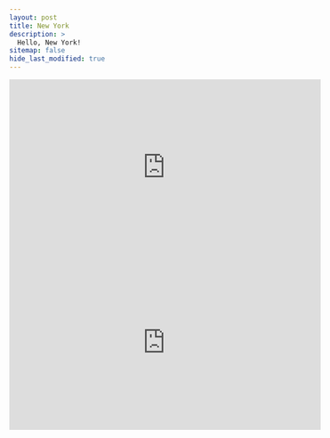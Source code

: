 ```yaml
---
layout: post
title: New York
description: >
  Hello, New York!
sitemap: false
hide_last_modified: true
---
```


<iframe width="560" height="315" src="https://www.youtube.com/embed/9D9prpf1OsU" title="New York" frameborder="0" allow="accelerometer; autoplay; clipboard-write; encrypted-media; gyroscope; picture-in-picture" allowfullscreen></iframe>

<iframe width="560" height="315" src="https://www.youtube.com/embed/i1ubE1Wg4CA" title="New York Circle Line Landmarks Cruise" frameborder="0" allow="accelerometer; autoplay; clipboard-write; encrypted-media; gyroscope; picture-in-picture" allowfullscreen></iframe>
